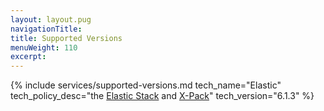 ```yaml
---
layout: layout.pug
navigationTitle:
title: Supported Versions
menuWeight: 110
excerpt:
---
```


{% include services/supported-versions.md
    tech_name="Elastic"
    tech_policy_desc="the [Elastic Stack](https://www.elastic.co/downloads/elasticsearch) and [X-Pack](https://www.elastic.co/downloads/x-pack)"
    tech_version="6.1.3" %}
